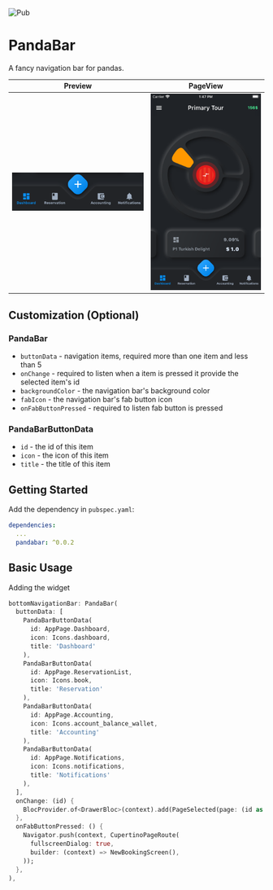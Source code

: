 ![Pub](https://img.shields.io/pub/v/pandabar) 


# PandaBar

A fancy navigation bar for pandas.

| Preview | PageView |
|---------|----------|
|![BottomNavBar Png](nav_bar.png "BottomNavBar") | ![Fix Gif](screen_shot.png "Fix") |

## Customization (Optional)

### PandaBar
- `buttonData` - navigation items, required more than one item and less than 5
- `onChange` - required to listen when a item is pressed it provide the selected item's id
- `backgroundColor` - the navigation bar's background color
- `fabIcon` - the navigation bar's fab button icon
- `onFabButtonPressed` - required to listen fab button is pressed

### PandaBarButtonData
- `id` - the id of this item
- `icon` - the icon of this item
- `title` - the title of this item

## Getting Started

Add the dependency in `pubspec.yaml`:

```yaml
dependencies:
  ...
  pandabar: ^0.0.2
```

## Basic Usage

Adding the widget

```dart
bottomNavigationBar: PandaBar(
  buttonData: [
    PandaBarButtonData(
      id: AppPage.Dashboard,
      icon: Icons.dashboard,
      title: 'Dashboard'
    ),
    PandaBarButtonData(
      id: AppPage.ReservationList,
      icon: Icons.book,
      title: 'Reservation'
    ),
    PandaBarButtonData(
      id: AppPage.Accounting,
      icon: Icons.account_balance_wallet,
      title: 'Accounting'
    ),
    PandaBarButtonData(
      id: AppPage.Notifications,
      icon: Icons.notifications,
      title: 'Notifications'
    ),
  ],
  onChange: (id) {
    BlocProvider.of<DrawerBloc>(context).add(PageSelected(page: (id as AppPage)));
  },
  onFabButtonPressed: () {
    Navigator.push(context, CupertinoPageRoute(
      fullscreenDialog: true,
      builder: (context) => NewBookingScreen(),
    ));
  },
),
```
